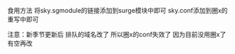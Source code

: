 食用方法
将sky.sgmodule的链接添加到surge模块中即可
sky.conf添加到圈x的重写中即可

注意：新季节更新后 排队的域名改了 所以圈x的conf失效了 因为目前没用圈x了 有空再改
